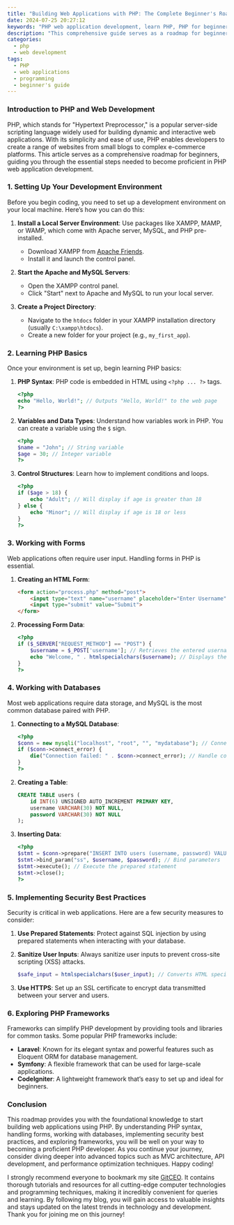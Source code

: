 ```yaml
---
title: "Building Web Applications with PHP: The Complete Beginner's Roadmap"
date: 2024-07-25 20:27:12
keywords: "PHP web application development, learn PHP, PHP for beginners, PHP tutorial, web development roadmap"
description: "This comprehensive guide serves as a roadmap for beginners who wish to build web applications using PHP. Covering foundational concepts, best practices, and step-by-step tutorials, it is designed to help new developers navigate the PHP ecosystem effectively. You'll learn how to set up your development environment, understand PHP syntax, work with databases, implement security best practices, and explore frameworks that can enhance your web application projects. This roadmap is ideal for those venturing into the web development realm with PHP, providing you with the knowledge and resources needed to create robust and dynamic websites."
categories:
  - php
  - web development
tags:
  - PHP
  - web applications
  - programming
  - beginner's guide
---
```


### Introduction to PHP and Web Development

PHP, which stands for "Hypertext Preprocessor," is a popular server-side scripting language widely used for building dynamic and interactive web applications. With its simplicity and ease of use, PHP enables developers to create a range of websites from small blogs to complex e-commerce platforms. This article serves as a comprehensive roadmap for beginners, guiding you through the essential steps needed to become proficient in PHP web application development. 

<!-- more -->

### 1. Setting Up Your Development Environment

Before you begin coding, you need to set up a development environment on your local machine. Here’s how you can do this:

1. **Install a Local Server Environment**: Use packages like XAMPP, MAMP, or WAMP, which come with Apache server, MySQL, and PHP pre-installed.
   - Download XAMPP from [Apache Friends](https://www.apachefriends.org/index.html).
   - Install it and launch the control panel.

2. **Start the Apache and MySQL Servers**: 
   - Open the XAMPP control panel.
   - Click "Start" next to Apache and MySQL to run your local server.

3. **Create a Project Directory**: 
   - Navigate to the `htdocs` folder in your XAMPP installation directory (usually `C:\xampp\htdocs`).
   - Create a new folder for your project (e.g., `my_first_app`).

### 2. Learning PHP Basics

Once your environment is set up, begin learning PHP basics:

1. **PHP Syntax**: PHP code is embedded in HTML using `<?php ... ?>` tags. 
   ```php
   <?php
   echo "Hello, World!"; // Outputs "Hello, World!" to the web page
   ?>
   ```

2. **Variables and Data Types**: Understand how variables work in PHP. You can create a variable using the `$` sign.
   ```php
   <?php
   $name = "John"; // String variable
   $age = 30; // Integer variable
   ?>
   ```

3. **Control Structures**: Learn how to implement conditions and loops.
   ```php
   <?php
   if ($age > 18) {
       echo "Adult"; // Will display if age is greater than 18
   } else {
       echo "Minor"; // Will display if age is 18 or less
   }
   ?>
   ```

### 3. Working with Forms

Web applications often require user input. Handling forms in PHP is essential.

1. **Creating an HTML Form**:
   ```html
   <form action="process.php" method="post">
       <input type="text" name="username" placeholder="Enter Username">
       <input type="submit" value="Submit">
   </form>
   ```

2. **Processing Form Data**:
   ```php
   <?php
   if ($_SERVER["REQUEST_METHOD"] == "POST") {
       $username = $_POST['username']; // Retrieves the entered username
       echo "Welcome, " . htmlspecialchars($username); // Displays the welcome message
   }
   ?>
   ```

### 4. Working with Databases

Most web applications require data storage, and MySQL is the most common database paired with PHP.

1. **Connecting to a MySQL Database**:
   ```php
   <?php
   $conn = new mysqli("localhost", "root", "", "mydatabase"); // Connect to the database
   if ($conn->connect_error) {
       die("Connection failed: " . $conn->connect_error); // Handle connection error
   }
   ?>
   ```

2. **Creating a Table**:
   ```sql
   CREATE TABLE users (
       id INT(6) UNSIGNED AUTO_INCREMENT PRIMARY KEY,
       username VARCHAR(30) NOT NULL,
       password VARCHAR(30) NOT NULL
   );
   ```

3. **Inserting Data**:
   ```php
   <?php
   $stmt = $conn->prepare("INSERT INTO users (username, password) VALUES (?, ?)");
   $stmt->bind_param("ss", $username, $password); // Bind parameters
   $stmt->execute(); // Execute the prepared statement
   $stmt->close();
   ?>
   ```

### 5. Implementing Security Best Practices

Security is critical in web applications. Here are a few security measures to consider:

1. **Use Prepared Statements**: Protect against SQL injection by using prepared statements when interacting with your database.

2. **Sanitize User Inputs**: Always sanitize user inputs to prevent cross-site scripting (XSS) attacks.
   ```php
   $safe_input = htmlspecialchars($user_input); // Converts HTML special characters to prevent XSS
   ```

3. **Use HTTPS**: Set up an SSL certificate to encrypt data transmitted between your server and users.

### 6. Exploring PHP Frameworks

Frameworks can simplify PHP development by providing tools and libraries for common tasks. Some popular PHP frameworks include:

- **Laravel**: Known for its elegant syntax and powerful features such as Eloquent ORM for database management.
- **Symfony**: A flexible framework that can be used for large-scale applications.
- **CodeIgniter**: A lightweight framework that’s easy to set up and ideal for beginners.

### Conclusion

This roadmap provides you with the foundational knowledge to start building web applications using PHP. By understanding PHP syntax, handling forms, working with databases, implementing security best practices, and exploring frameworks, you will be well on your way to becoming a proficient PHP developer. As you continue your journey, consider diving deeper into advanced topics such as MVC architecture, API development, and performance optimization techniques. Happy coding!

I strongly recommend everyone to bookmark my site [GitCEO](https://gitceo.com). It contains thorough tutorials and resources for all cutting-edge computer technologies and programming techniques, making it incredibly convenient for queries and learning. By following my blog, you will gain access to valuable insights and stays updated on the latest trends in technology and development. Thank you for joining me on this journey!